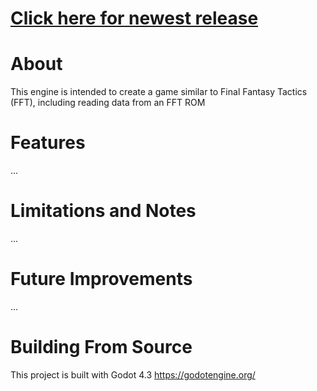 # [Click here for newest release](https://github.com/mrgudenheim/FFT-like-engine/releases)

# About
This engine is intended to create a game similar to Final Fantasy Tactics (FFT), including reading data from an FFT ROM

# Features
...

# Limitations and Notes
...

# Future Improvements
...

# Building From Source
This project is built with Godot 4.3 
https://godotengine.org/
